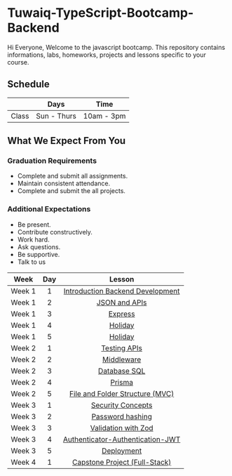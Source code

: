 
# Tuwaiq-TypeScript-Bootcamp-Backend
Hi Everyone, Welcome to the javascript bootcamp. This repository contains informations, labs, homeworks, projects and lessons specific to your course.

## Schedule
|  | Days | Time |
| --- | ------------- | ------------- |
| Class | Sun - Thurs  | 10am - 3pm  |


## What We Expect From You
### Graduation Requirements
* Complete and submit all assignments.
* Maintain consistent attendance.
* Complete and submit the all projects.
### Additional Expectations
* Be present.
* Contribute constructively.
* Work hard.
* Ask questions.
* Be supportive.
* Talk to us

| Week   | Day | Lesson |
|:-----:|:---:|:------:|
| Week 1| 1   |[Introduction Backend Development](https://github.com/Tuwaiq-Academy-Training/Js-Introduction-Backend-Development)|--- |
| Week 1| 2   |[JSON and APIs](https://github.com/Tuwaiq-Academy-Training/JSON-and-APIs/blob/main/README.md)|--- |
| Week 1| 3   |[Express](https://github.com/Tuwaiq-Academy-Training/Js-Node.js-NPM-Introduction-to-Express)|
| Week 1| 4   |[Holiday](https://github.com/Tuwaiq-Academy-Training/js-express-introduction)|
| Week 1| 5   |[Holiday](https://github.com/Tuwaiq-Academy-Training/advanced-express.js)|
| Week 2| 1   |[Testing APIs](https://github.com/Tuwaiq-Academy-Training/Database-SQL.js) |
| Week 2| 2   |[Middleware](https://github.com/Tuwaiq-Academy-Training/middleware/blob/main/README.md) |
| Week 2| 3   |[Database SQL](https://github.com/Tuwaiq-Academy-Training/Database-SQL.js) |
| Week 2| 4   |[Prisma](https://github.com/Tuwaiq-Academy-Training/Prisma/blob/main/README.md)|--- |
| Week 2| 5   |[File and Folder Structure (MVC)](https://github.com/Tuwaiq-Academy-Training/Prisma-Intermediate.js)| 
| Week 3| 1   |[Security Concepts](https://github.com/Tuwaiq-Academy-Training/Security-Concepts/blob/main/README.md) |
| Week 3| 2   |[Password hashing ](https://github.com/Tuwaiq-Academy-Training/Prisma-advance)| 
| Week 3| 3   |[Validation with Zod](https://github.com/Tuwaiq-Academy-Training/Hashing-Cors)|
| Week 3| 4   |[Authenticator-Authentication-JWT](https://github.com/Tuwaiq-Academy-Training/authenticator-authentication-Hashing.js)| 
| Week 3| 5   |[Deployment](https://github.com/Tuwaiq-Academy-Training/authenticator-authentication-Hashing.js)| 
| Week 4| 1   |[Capstone Project (Full-Stack)](https://github.com/Tuwaiq-Academy-Training/Full-Stack-Application)|


